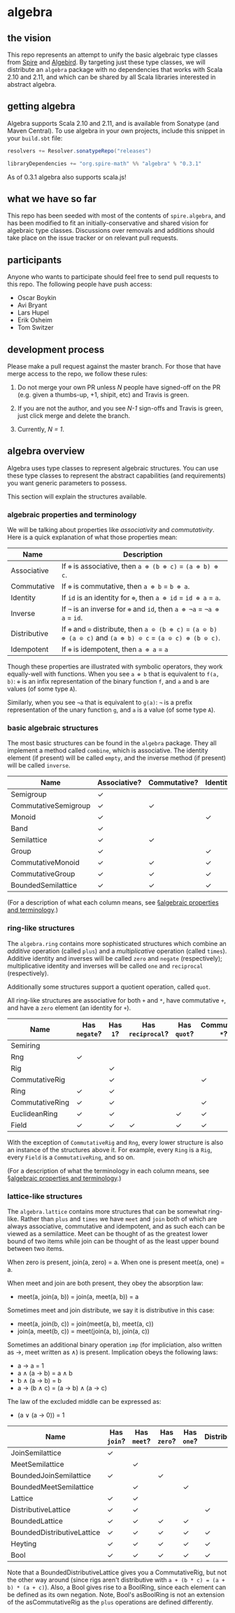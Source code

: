 # algebra

## the vision

This repo represents an attempt to unify the basic algebraic type
classes from [Spire](http://github.com/non/spire) and
[Algebird](http://github.com/twitter/algebird). By targeting just
these type classes, we will distribute an `algebra` package with no
dependencies that works with Scala 2.10 and 2.11, and which can be
shared by all Scala libraries interested in abstract algebra.

## getting algebra

Algebra supports Scala 2.10 and 2.11, and is available from Sonatype
(and Maven Central). To use algebra in your own projects, include this
snippet in your `build.sbt` file:

```scala
resolvers += Resolver.sonatypeRepo("releases")

libraryDependencies += "org.spire-math" %% "algebra" % "0.3.1"
```

As of 0.3.1 algebra also supports scala.js!

## what we have so far

This repo has been seeded with most of the contents of
`spire.algebra`, and has been modified to fit an
initially-conservative and shared vision for algebraic type classes.
Discussions over removals and additions should take place on the issue
tracker or on relevant pull requests.

## participants

Anyone who wants to participate should feel free to send pull requests
to this repo. The following people have push access:

* Oscar Boykin
* Avi Bryant
* Lars Hupel
* Erik Osheim
* Tom Switzer

## development process

Please make a pull request against the master branch. For those that
have merge access to the repo, we follow these rules:

1. Do not merge your own PR unless *N* people have signed-off on the
   PR (e.g. given a thumbs-up, +1, shipit, etc) and Travis is green.

2. If you are not the author, and you see *N-1* sign-offs and Travis
   is green, just click merge and delete the branch.

3. Currently, *N = 1*.

## algebra overview

Algebra uses type classes to represent algebraic structures. You can
use these type classes to represent the abstract capabilities (and
requirements) you want generic parameters to possess.

This section will explain the structures available.

### algebraic properties and terminology

We will be talking about properties like *associativity* and
*commutativity*. Here is a quick explanation of what those properties
mean:

|Name         |Description                                                                     |
|-------------|--------------------------------------------------------------------------------|
|Associative  | If `⊕` is associative, then `a ⊕ (b ⊕ c)` = `(a ⊕ b) ⊕ c`.                    |
|Commutative  | If `⊕` is commutative, then `a ⊕ b` = `b ⊕ a`.                                 |
|Identity     | If `id` is an identity for `⊕`, then `a ⊕ id` = `id ⊕ a` = `a`.                |
|Inverse      | If `¬` is an inverse for `⊕` and `id`, then `a ⊕ ¬a` = `¬a ⊕ a` = `id`.        |
|Distributive | If `⊕` and `⊙` distribute, then `a ⊙ (b ⊕ c)` = `(a ⊙ b) ⊕ (a ⊙ c)` and `(a ⊕ b) ⊙ c` = `(a ⊙ c) ⊕ (b ⊙ c)`. |
|Idempotent   | If `⊕` is idempotent, then `a ⊕ a` = `a`                                       |

Though these properties are illustrated with symbolic operators, they
work equally-well with functions. When you see `a ⊕ b` that is
equivalent to `f(a, b)`: `⊕` is an infix representation of the binary
function `f`, and `a` and `b` are values (of some type `A`).

Similarly, when you see `¬a` that is equivalent to `g(a)`: `¬` is a
prefix representation of the unary function `g`, and `a` is a value
(of some type `A`).

### basic algebraic structures

The most basic structures can be found in the `algebra` package. They
all implement a method called `combine`, which is associative. The
identity element (if present) will be called `empty`, and the inverse
method (if present) will be called `inverse`.

|Name                |Associative?|Commutative?|Identity?|Inverse?|Idempotent?|
|--------------------|------------|------------|---------|--------|-----------|
|Semigroup           |           ✓|            |         |        |           |
|CommutativeSemigroup|           ✓|           ✓|         |        |           |
|Monoid              |           ✓|            |        ✓|        |           |
|Band                |           ✓|            |         |        |          ✓|
|Semilattice         |           ✓|           ✓|         |        |          ✓|
|Group               |           ✓|            |        ✓|       ✓|           |
|CommutativeMonoid   |           ✓|           ✓|        ✓|        |           |
|CommutativeGroup    |           ✓|           ✓|        ✓|       ✓|           |
|BoundedSemilattice  |           ✓|           ✓|        ✓|        |          ✓|

(For a description of what each column means, see [§algebraic
properties and terminology](#algebraic-properties-and-terminology).)

### ring-like structures

The `algebra.ring` contains more sophisticated structures which
combine an *additive* operation (called `plus`) and a *multiplicative*
operation (called `times`). Additive identity and inverses will be
called `zero` and `negate` (respectively); multiplicative identity and
inverses will be called `one` and `reciprocal` (respectively).

Additionally some structures support a quotient operation, called
`quot`.

All ring-like structures are associative for both `+` and `*`, have
commutative `+`, and have a `zero` element (an identity for `+`).

|Name                |Has `negate`?|Has `1`?|Has `reciprocal`?|Has `quot`?|Commutative `*`?|
|--------------------|-------------|--------|-----------------|-----------|----------------|
|Semiring            |             |        |                 |           |                |
|Rng                 |            ✓|        |                 |           |                |
|Rig                 |             |       ✓|                 |           |                |
|CommutativeRig      |             |       ✓|                 |           |               ✓|
|Ring                |            ✓|       ✓|                 |           |                |
|CommutativeRing     |            ✓|       ✓|                 |           |               ✓|
|EuclideanRing       |            ✓|       ✓|                 |          ✓|               ✓|
|Field               |            ✓|       ✓|                ✓|          ✓|               ✓|

With the exception of `CommutativeRig` and `Rng`, every lower
structure is also an instance of the structures above it. For example,
every `Ring` is a `Rig`, every `Field` is a `CommutativeRing`, and so
on.

(For a description of what the terminology in each column means, see
[§algebraic properties and terminology](#algebraic-properties-and-terminology).)

### lattice-like structures

The `algebra.lattice` contains more structures that can be somewhat ring-like.
Rather than `plus` and `times` we have `meet` and `join` both of which are always
associative, commutative and idempotent, and as such each can be viewed as a
semilattice. Meet can be thought of as the greatest lower bound of two items while
join can be thought of as the least upper bound between two items.

When zero is present, join(a, zero) = a. When one is present meet(a, one) = a.

When meet and join are both present, they obey the absorption law:

 -  meet(a, join(a, b)) = join(a, meet(a, b)) = a

Sometimes meet and join distribute, we say it is distributive in this case:
 - meet(a, join(b, c)) = join(meet(a, b), meet(a, c))
 - join(a, meet(b, c)) = meet(join(a, b), join(a, c))

Sometimes an additional binary operation `imp` (for impliciation, also
written as →, meet written as ∧) is present.  Implication obeys the following laws:

 - a → a = 1
 - a ∧ (a → b) = a ∧ b
 - b ∧ (a → b) = b
 - a → (b ∧ c) = (a → b) ∧ (a → c)

The law of the excluded middle can be expressed as:

 - (a ∨ (a → 0)) = 1

|Name                      |Has `join`?|Has `meet`?|Has `zero`?|Has `one`?|Distributive|Has `imp`?|Excludes middle?|
|--------------------------|-----------|-----------|-----------|----------|------------|----------|----------------|
|JoinSemilattice           |          ✓|           |           |          |            |          |                |
|MeetSemilattice           |           |          ✓|           |          |            |          |                |
|BoundedJoinSemilattice    |          ✓|           |          ✓|          |            |          |                |
|BoundedMeetSemilattice    |           |          ✓|           |         ✓|            |          |                |
|Lattice                   |          ✓|          ✓|           |          |            |          |                |
|DistributiveLattice       |          ✓|          ✓|           |          |           ✓|          |                |
|BoundedLattice            |          ✓|          ✓|          ✓|         ✓|            |          |                |
|BoundedDistributiveLattice|          ✓|          ✓|          ✓|         ✓|           ✓|          |                |
|Heyting                   |          ✓|          ✓|          ✓|         ✓|           ✓|         ✓|                |
|Bool                      |          ✓|          ✓|          ✓|         ✓|           ✓|         ✓|               ✓|

Note that a BoundedDistributiveLattice gives you a CommutativeRig, but not the other way around
(since rigs aren't distributive with `a + (b * c) = (a + b) * (a + c)`). Also, a Bool gives rise to
a BoolRing, since each element can be defined as its own negation. Note, Bool's
asBoolRing is not an extension of the asCommutativeRig as the `plus` operations are defined
differently.
